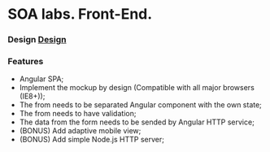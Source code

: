 # SOA labs. Front-End.

### Design [Design](https://www.figma.com/file/zMdaaGbGOn92IX6ybD2Ogk/hiq-test "Design")

### Features
- Angular SPA;
- Implement the mockup by design (Compatible with all major browsers (IE8+));
- The from needs to be separated Angular component with the own state;
- The from needs to have validation;
- The data from the form needs to be sended by Angular HTTP service;
- (BONUS) Add adaptive mobile view;
- (BONUS) Add simple Node.js HTTP server;
